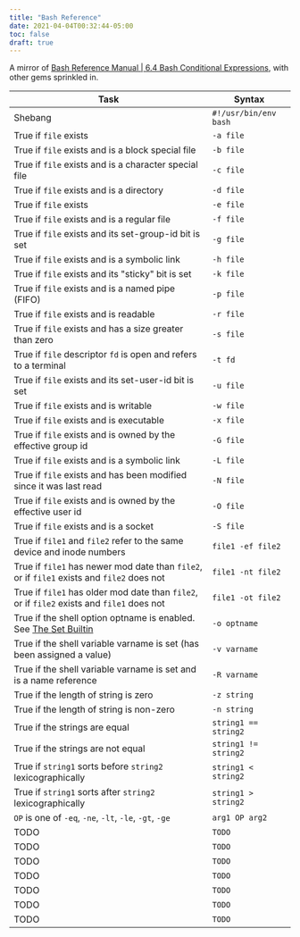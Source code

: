 ```yaml
---
title: "Bash Reference"
date: 2021-04-04T00:32:44-05:00
toc: false
draft: true
---
```


A mirror of [Bash Reference Manual | 6.4 Bash Conditional Expressions](https://www.gnu.org/savannah-checkouts/gnu/bash/manual/bash.html#Bash-Conditional-Expressions), with other gems sprinkled in.

| Task | Syntax |
| --- | --- |
| Shebang | `#!/usr/bin/env bash` |
| True if `file` exists | `-a file` |
| True if `file` exists and is a block special file | `-b file` |
| True if `file` exists and is a character special file | `-c file` |
| True if `file` exists and is a directory | `-d file` |
| True if `file` exists | `-e file` |
| True if `file` exists and is a regular file | `-f file` |
| True if `file` exists and its set-group-id bit is set | `-g file` |
| True if `file` exists and is a symbolic link | `-h file` |
| True if `file` exists and its "sticky" bit is set | `-k file` |
| True if `file` exists and is a named pipe (FIFO) | `-p file` |
| True if `file` exists and is readable | `-r file` |
| True if `file` exists and has a size greater than zero | `-s file` |
| True if `file` descriptor `fd` is open and refers to a terminal | `-t fd` |
| True if `file` exists and its set-user-id bit is set | `-u file` |
| True if `file` exists and is writable | `-w file` |
| True if `file` exists and is executable | `-x file` |
| True if `file` exists and is owned by the effective group id | `-G file` |
| True if `file` exists and is a symbolic link | `-L file` |
| True if `file` exists and has been modified since it was last read | `-N file` |
| True if `file` exists and is owned by the effective user id | `-O file` |
| True if `file` exists and is a socket | `-S file` |
| True if `file1` and `file2` refer to the same device and inode numbers | `file1 -ef file2` |
| True if `file1` has newer mod date than `file2`, or if `file1` exists and `file2` does not | `file1 -nt file2` |
| True if `file1` has older mod date than `file2`, or if `file2` exists and `file1` does not | `file1 -ot file2` |
| True if the shell option optname is enabled. See [The Set Builtin](https://www.gnu.org/savannah-checkouts/gnu/bash/manual/bash.html#The-Set-Builtin) | `-o optname` |
| True if the shell variable varname is set (has been assigned a value) | `-v varname` |
| True if the shell variable varname is set and is a name reference | `-R varname` |
| True if the length of string is zero | `-z string` |
| True if the length of string is non-zero | `-n string` |
| True if the strings are equal | `string1 == string2` |
| True if the strings are not equal | `string1 != string2` |
| True if `string1` sorts before `string2` lexicographically | `string1 < string2` |
| True if `string1` sorts after `string2` lexicographically | `string1 > string2` |
| `OP` is one of `-eq`, `-ne`, `-lt`, `-le`, `-gt`, `-ge` | `arg1 OP arg2` |
| TODO | `TODO` |
| TODO | `TODO` |
| TODO | `TODO` |
| TODO | `TODO` |
| TODO | `TODO` |
| TODO | `TODO` |
| TODO | `TODO` |
